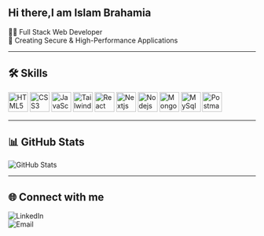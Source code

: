 ##          Hi there,I am Islam Brahamia

🧑‍💻 Full Stack Web Developer  
💼 Creating Secure & High-Performance Applications <br/>

---

## 🛠 Skills
<p align="left">
  <img src="https://www.vectorlogo.zone/logos/w3_html5/w3_html5-icon.svg" alt="HTML5" height="40"/>
  <img src="https://www.vectorlogo.zone/logos/w3_css/w3_css-icon~old.svg" alt="CSS3" height="40"/>
  <img src="https://www.vectorlogo.zone/logos/javascript/javascript-icon.svg" alt="JavaScript" height="40"/>
  <img src="https://www.vectorlogo.zone/logos/tailwindcss/tailwindcss-ar21.svg" alt="TailwindCSS" height="40"/>
  <img src="https://www.vectorlogo.zone/logos/reactjs/reactjs-ar21.svg" alt="React" height="40"/>
  <img src="https://www.vectorlogo.zone/logos/nextjs/nextjs-ar21.svg" alt="Nextjs" height="40"/>
  <img src="https://www.vectorlogo.zone/logos/nodejs/nodejs-horizontal.svg" alt="Nodejs" height="40"/>
  <img src="https://www.vectorlogo.zone/logos/mongodb/mongodb-ar21.svg" alt="Mongodb" height="40"/>
  <img src="https://www.vectorlogo.zone/logos/mysql/mysql-ar21.svg" alt="MySql" height="40"/>
  <img src="https://www.vectorlogo.zone/logos/getpostman/getpostman-icon.svg" alt="Postman" height="40"/>
</p>

---

## 📊 GitHub Stats
![GitHub Stats](https://github-readme-stats.vercel.app/api?username=islambra&show_icons=true&theme=radical&count_private=true)  

---

## 🌐 Connect with me
![LinkedIn](https://www.vectorlogo.zone/logos/linkedin/linkedin-ar21.svg)  
![Email](https://www.vectorlogo.zone/logos/gmail/gmail-ar21.svg)
